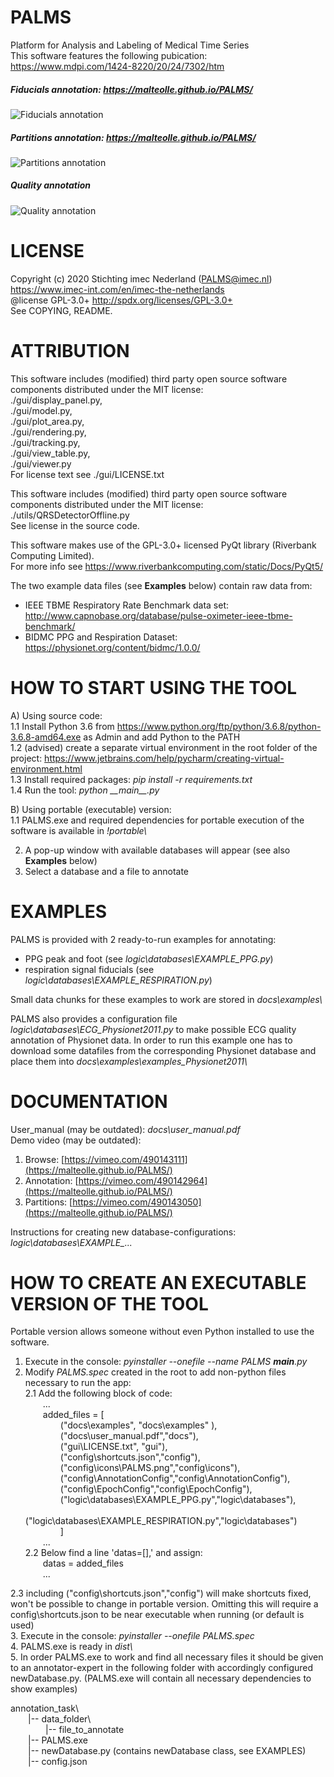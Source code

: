 # PALMS
Platform for Analysis and Labeling of Medical Time Series  
This software features the following pubication: 
https://www.mdpi.com/1424-8220/20/24/7302/htm

##### Fiducials annotation: https://malteolle.github.io/PALMS/    
![Fiducials annotation](https://i.ibb.co/qyJfgK5/FIG3.png)  
##### Partitions annotation: https://malteolle.github.io/PALMS/   
![Partitions annotation](https://i.ibb.co/tcjGtyr/FIG4.png)  
##### Quality annotation  
![Quality annotation](https://i.ibb.co/TT66Ydr/FIG5.png)

# LICENSE
Copyright (c) 2020 Stichting imec Nederland (PALMS@imec.nl)  
https://www.imec-int.com/en/imec-the-netherlands  
@license GPL-3.0+ <http://spdx.org/licenses/GPL-3.0+>  
See COPYING, README.  

# ATTRIBUTION
This software includes (modified) third party open source software components distributed under the MIT license:  
./gui/display_panel.py,  
./gui/model.py,  
./gui/plot_area.py,  
./gui/rendering.py,  
./gui/tracking.py,  
./gui/view_table.py,  
./gui/viewer.py    
For license text see ./gui/LICENSE.txt

This software includes (modified) third party open source software components distributed under the MIT license:   
./utils/QRSDetectorOffline.py  
See license in the source code.

This software makes use of the GPL-3.0+ licensed PyQt library (Riverbank Computing Limited).  
For more info see https://www.riverbankcomputing.com/static/Docs/PyQt5/ 

The two example data files (see __Examples__ below) contain raw data from:
- IEEE TBME Respiratory Rate Benchmark data set: http://www.capnobase.org/database/pulse-oximeter-ieee-tbme-benchmark/ 
- BIDMC PPG and Respiration Dataset: https://physionet.org/content/bidmc/1.0.0/

# HOW TO START USING THE TOOL
A) Using source code:  
1.1 Install Python 3.6 from https://www.python.org/ftp/python/3.6.8/python-3.6.8-amd64.exe as Admin and add Python to the PATH  
1.2 (advised) create a separate virtual environment in the root folder of the project: https://www.jetbrains.com/help/pycharm/creating-virtual-environment.html    
1.3 Install required packages: *pip install -r requirements.txt*  
1.4 Run the tool: *python \_\_main\_\_.py*  

B) Using portable (executable) version:  
1.1 PALMS.exe and required dependencies for portable execution of the software is available in *!portable\\*     
  
  
2. A pop-up window with available databases will appear (see also __Examples__ below)  
3. Select a database and a file to annotate   

# EXAMPLES
PALMS is provided with 2 ready-to-run examples for annotating:  
- PPG peak and foot (see *logic\databases\EXAMPLE_PPG.py*)
- respiration signal fiducials (see *logic\databases\EXAMPLE_RESPIRATION.py*)		

Small data chunks for these examples to work are stored in *docs\examples\\*   

PALMS also provides a configuration file *logic\databases\ECG_Physionet2011.py* 
to make possible ECG quality annotation of Physionet data. In order to run this example
one has to download some datafiles from the corresponding Physionet database and place them 
into *docs\examples\examples_Physionet2011\\*

# DOCUMENTATION
User_manual (may be outdated): *docs\user_manual.pdf*    
Demo video (may be outdated):
1. Browse: [https://vimeo.com/490143111](https://malteolle.github.io/PALMS/)
2. Annotation: [https://vimeo.com/490142964](https://malteolle.github.io/PALMS/)
3. Partitions: [https://vimeo.com/490143050](https://malteolle.github.io/PALMS/)


Instructions for creating new database-configurations: *logic\\databases\\EXAMPLE_...*   


# HOW TO CREATE AN EXECUTABLE VERSION OF THE TOOL
Portable version allows someone without even Python installed to use the software.

1. Execute in the console: *pyinstaller --onefile --name PALMS __main__.py*
2. Modify *PALMS.spec* created in the root to add non-python files necessary to run the app:  
2.1 Add the following block of code:  
  ...  
  added_files = [  
    ("docs\\examples", "docs\\examples" ),  
    ("docs\\user_manual.pdf","docs"),  
    ("gui\\LICENSE.txt", "gui"),  
    ("config\\shortcuts.json","config"),  
    ("config\\icons\\PALMS.png","config\\icons"),  
    ("config\\AnnotationConfig","config\\AnnotationConfig"),  
    ("config\\EpochConfig","config\\EpochConfig"),  
    ("logic\\databases\\EXAMPLE_PPG.py","logic\\databases"),  
    ("logic\\databases\\EXAMPLE_RESPIRATION.py","logic\\databases")  
    ]  
  ...    
2.2 Below find a line 'datas=[],' and assign:  
  datas = added_files  
  ...

2.3 including ("config\\shortcuts.json","config") will make shortcuts fixed, won't be possible to change in portable version.
Omitting this will require a config\shortcuts.json to be near executable when running (or default is used)  
3. Execute in the console: *pyinstaller --onefile PALMS.spec*  
4. PALMS.exe is ready in *dist\\*  
5. In order PALMS.exe to work and find all necessary files it should be given to an annotator-expert in the following folder with accordingly configured newDatabase.py.
(PALMS.exe will contain all necessary dependencies to show examples) 

annotation_task\  
  |-- data_folder\  
    |-- file_to_annotate  
  |-- PALMS.exe  
  |-- newDatabase.py (contains newDatabase class, see EXAMPLES)  
  |-- config.json  
